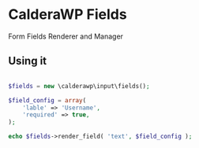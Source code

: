 CalderaWP Fields
=======================
Form Fields Renderer and Manager

Using it
---------
```PHP

$fields = new \calderawp\input\fields();

$field_config = array(
	'lable' => 'Username',
	'required' => true,
);

echo $fields->render_field( 'text', $field_config );

```

